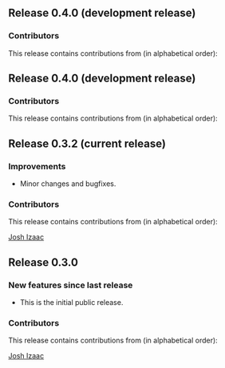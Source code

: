 ## Release 0.4.0 (development release)

### Contributors

This release contains contributions from (in alphabetical order):

## Release 0.4.0 (development release)

### Contributors

This release contains contributions from (in alphabetical order):

## Release 0.3.2 (current release)

### Improvements

- Minor changes and bugfixes.

### Contributors

This release contains contributions from (in alphabetical order):

[Josh Izaac](https://github.com/josh146)

## Release 0.3.0

### New features since last release

* This is the initial public release.

### Contributors

This release contains contributions from (in alphabetical order):

[Josh Izaac](https://github.com/josh146)
